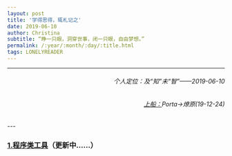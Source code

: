 ```yaml
---
layout: post
title: '学得思得，辄札记之'
date: 2019-06-10
author: Christina
subtitle: “睁一只眼，洞穿世事，闭一只眼，自由梦想。”
permalink: /:year/:month/:day/:title.html
tags: LONELYREADER
---
```


---



<h6 style="text-align:right">个人定位：及“知”未“智”——2019-06-10</h6>
<h6 style="text-align:right"><a href="https://www.lonelyreader.com">上船：</a>Porta→燎原(19-12-24)</h6>
---

### [1.程序类工具](https://hyahui.com/toolkits.hthttps://hyahui.com/ml)（更新中……）

